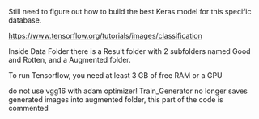 Still need to figure out how to build the best Keras model for this specific database.

https://www.tensorflow.org/tutorials/images/classification

Inside Data Folder there is a Result folder with 2 subfolders named Good and Rotten, and a Augmented folder. 

To run Tensorflow, you need at least 3 GB of free RAM or a GPU

do not use vgg16 with adam optimizer!
Train_Generator no longer saves generated images into augmented folder, this part of the code is commented